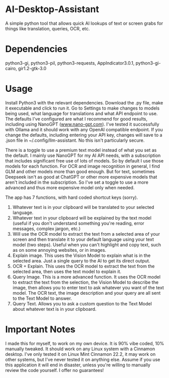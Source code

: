 # AI-Desktop-Assistant
A simple python tool that allows quick AI lookups of text or screen grabs for things like translation, queries, OCR, etc.

# Dependencies
python3-gi, python3-pil, python3-requests, AppIndicator3.0.1, python3-gi-cairo, gir1.2-gtk-3.0

# Usage
Install Python3 with the relevant dependencies. Download the .py file, make it executable and click to run it.
Go to Settings to make changes to models being used, what language for translations and what API endpoint to use.
The defaults I've configured are what I recommend for good results, including using NanoGPT (www.nano-gpt.com). I've tested it successfully with Ollama and it should work with any OpenAI compatible endpoint.
If you change the defaults, including entering your API key, changes will save to a .json file in ~/.config/llm-assistant. No this isn't particularly secure.

There is a toggle to use a premium text model instead of what you set as the default. I mainly use NanoGPT for my AI API needs, with a subscription that includes significant free use of lots of models. So by default I use those models for each function.
For OCR and image recognition in general, I find GLM and other models more than good enough. But for text, sometimes Deepseek isn't as good at ChatGPT or other more expensive models that aren't included in the subscription. So I've set a toggle to use a
more advanced and thus more expensive model only when needed.

The app has 7 functions, with hard coded shortcut keys (sorry).
1) Whatever text is in your clipboard will be translated to your selected language.
2) Whatever text in your clipboard will be explained by the text model (useful if you don't understand something you're reading, error messages, complex jargon, etc.)
3) Will use the OCR model to extract the text from a selected area of your screen and then translate it to your default language using your text model (two steps). Useful when you can't highlight and copy text, such as on some annoying websites, or in images.
4) Explain image. This uses the Vision Model to explain what is in the selected area. Just a single query to the AI to get its direct output.
5) OCR + Explain. This uses the OCR model to extract the text from the selected area, then uses the text model to explain it.
6) Query Image. This is a more advanced function. It uses the OCR model to extract the text from the selection, the Vision Model to describe the image, then allows you to enter text to ask whatever you want of the text model. The OCR text, the image description and your query are all sent to the Text Model to answer.
7) Query Text. Allows you to ask a custom question to the Text Model about whatever text is in your clipboard.

# Important Notes
I made this for myself, to work on my own device. It is 90% vibe coded, 10% manually tweaked. It should work on any Linux system with a Cinnamon desktop. I've only tested it on Linux Mint Cinnamon 22.2, it may work on other systems, but I've never tested it on anything else. Assume if you use this application it will end in disaster, unless you're willing to manually review the code yourself. I offer no guarantees!
